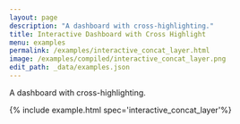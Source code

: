 ```yaml
---
layout: page
description: "A dashboard with cross-highlighting."
title: Interactive Dashboard with Cross Highlight
menu: examples
permalink: /examples/interactive_concat_layer.html
image: /examples/compiled/interactive_concat_layer.png
edit_path: _data/examples.json
---
```


A dashboard with cross-highlighting.

{% include example.html spec='interactive_concat_layer'%}
